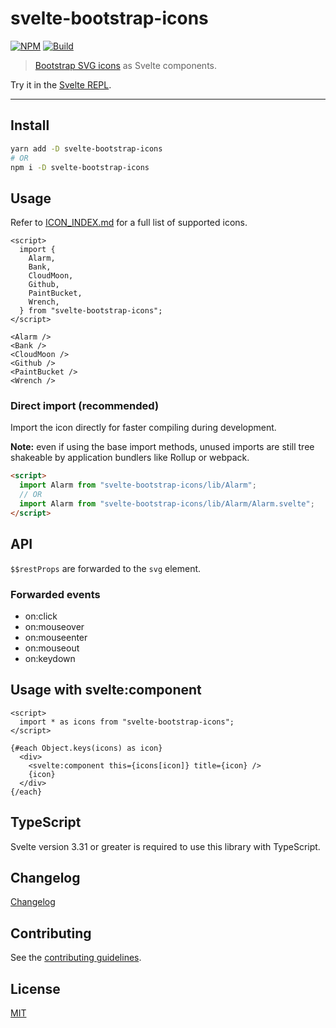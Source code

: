 # svelte-bootstrap-icons

[![NPM][npm]][npm-url]
[![Build][build]][build-badge]

> [Bootstrap SVG icons](https://github.com/twbs/icons) as Svelte components.

<!-- REPO_URL -->

Try it in the [Svelte REPL](https://svelte.dev/repl/9a0e245df66248d59fadbbf007c06124).

---

<!-- TOC -->

## Install

```bash
yarn add -D svelte-bootstrap-icons
# OR
npm i -D svelte-bootstrap-icons
```

## Usage

Refer to [ICON_INDEX.md](./ICON_INDEX.md) for a full list of supported icons.

```svelte
<script>
  import {
    Alarm,
    Bank,
    CloudMoon,
    Github,
    PaintBucket,
    Wrench,
  } from "svelte-bootstrap-icons";
</script>

<Alarm />
<Bank />
<CloudMoon />
<Github />
<PaintBucket />
<Wrench />

```

### Direct import (recommended)

Import the icon directly for faster compiling during development.

**Note:** even if using the base import methods, unused imports are still tree shakeable by application bundlers like Rollup or webpack.

```html
<script>
  import Alarm from "svelte-bootstrap-icons/lib/Alarm";
  // OR
  import Alarm from "svelte-bootstrap-icons/lib/Alarm/Alarm.svelte";
</script>
```

## API

`$$restProps` are forwarded to the `svg` element.

### Forwarded events

- on:click
- on:mouseover
- on:mouseenter
- on:mouseout
- on:keydown

## Usage with svelte:component

```svelte
<script>
  import * as icons from "svelte-bootstrap-icons";
</script>

{#each Object.keys(icons) as icon}
  <div>
    <svelte:component this={icons[icon]} title={icon} />
    {icon}
  </div>
{/each}

```

## TypeScript

Svelte version 3.31 or greater is required to use this library with TypeScript.

## Changelog

[Changelog](CHANGELOG.md)

## Contributing

See the [contributing guidelines](./CONTRIBUTING.md).

## License

[MIT](LICENSE)

[npm]: https://img.shields.io/npm/v/svelte-bootstrap-icons.svg?color=%237952b3&style=for-the-badge
[npm-url]: https://npmjs.com/package/svelte-bootstrap-icons
[build]: https://img.shields.io/travis/com/metonym/svelte-bootstrap-icons?color=24a148&style=for-the-badge
[build-badge]: https://travis-ci.com/metonym/svelte-bootstrap-icons
